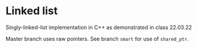# Linked list

Singly-linked-list implementation in C++ as demonstrated in class 22.03.22

Master branch uses raw pointers. See branch `smart` for use of `shared_ptr`.

